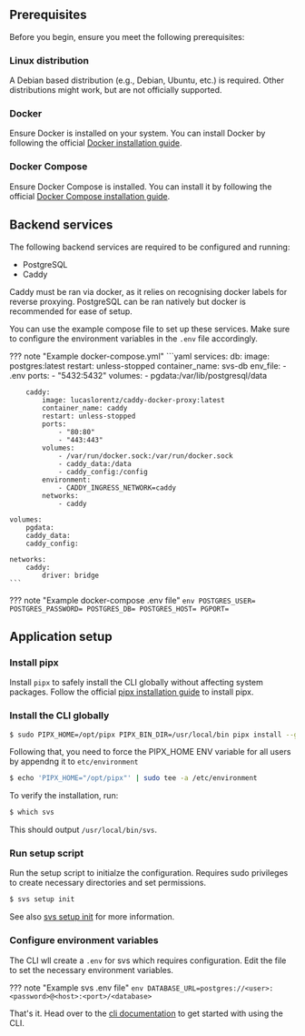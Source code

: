 ## Prerequisites

Before you begin, ensure you meet the following prerequisites:

### Linux distribution

A Debian based distribution (e.g., Debian, Ubuntu, etc.) is required. Other distributions might work, but are not officially supported.

### Docker

Ensure Docker is installed on your system. You can install Docker by following the official [Docker installation guide](https://docs.docker.com/engine/install/).

### Docker Compose

Ensure Docker Compose is installed. You can install it by following the official [Docker Compose installation guide](https://docs.docker.com/compose/install/).


## Backend services

The following backend services are required to be configured and running:
 - PostgreSQL
 - Caddy

Caddy must be ran via docker, as it relies on recognising docker labels for reverse proxying. PostgreSQL can be ran natively but docker is recommended for ease of setup.

You can use the example compose file to set up these services. Make sure to configure the environment variables in the `.env` file accordingly.

??? note "Example docker-compose.yml"
    ```yaml
    services:
        db:
            image: postgres:latest
            restart: unless-stopped
            container_name: svs-db
            env_file:
                - .env
            ports:
                - "5432:5432"
            volumes:
                - pgdata:/var/lib/postgresql/data

        caddy:
            image: lucaslorentz/caddy-docker-proxy:latest
            container_name: caddy
            restart: unless-stopped
            ports:
                - "80:80"
                - "443:443"
            volumes:
                - /var/run/docker.sock:/var/run/docker.sock
                - caddy_data:/data
                - caddy_config:/config
            environment:
                - CADDY_INGRESS_NETWORK=caddy
            networks:
                - caddy

    volumes:
        pgdata:
        caddy_data:
        caddy_config:

    networks:
        caddy:
            driver: bridge
    ```

??? note "Example docker-compose .env file"
    ```env
    POSTGRES_USER=
    POSTGRES_PASSWORD=
    POSTGRES_DB=
    POSTGRES_HOST=
    PGPORT=
    ```

## Application setup

### Install pipx

Install `pipx` to safely install the CLI globally without affecting system packages. Follow the official [pipx installation guide](https://pipx.pypa.io/stable/) to install pipx.

### Install the CLI globally

```bash
$ sudo PIPX_HOME=/opt/pipx PIPX_BIN_DIR=/usr/local/bin pipx install --global svs_core
```

Following that, you need to force the PIPX_HOME ENV variable for all users by appendng it to `etc/environment`

```bash
$ echo 'PIPX_HOME="/opt/pipx"' | sudo tee -a /etc/environment
```

To verify the installation, run:

```bash
$ which svs
```

This should output `/usr/local/bin/svs`.

### Run setup script
Run the setup script to initialze the configuration. Requires sudo privileges to create necessary directories and set permissions.


```bash
$ svs setup init
```

See also [svs setup init](../cli.md#svs-setup-init) for more information.

### Configure environment variables
The CLI wll create a `.env` for svs which requires configuration. Edit the file to set the necessary environment variables.

??? note "Example svs .env file"
    ```env
    DATABASE_URL=postgres://<user>:<password>@<host>:<port>/<database>
    ```


That's it. Head over to the [cli documentation](../cli.md) to get started with using the CLI.
